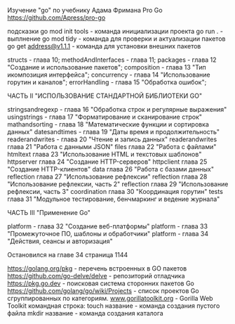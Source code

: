 Изучение "go" по учебнику Адама Фримана Pro Go
https://github.com/Apress/pro-go

подсказки
go mod init tools - команда инициализации проекта
go run . - выплнение
go mod tidy - команда для проверки и актуализации пакетов
go get address@v1.1.1 - команда для установки внешних пакетов


structs - глава 10;
methodAndInterfaces - глава 11;
packages - глава 12 "Создание и использование пакетов";
composition - глава 13 "Тип икомпозиция интерфейса";
concurrency - глава 14 "Использование горутин и каналов";
errorHandling - глава 15 "Обработка ошибок";

ЧАСТЬ II "ИСПОЛЬЗОВАНИЕ СТАНДАРТНОЙ БИБЛИОТЕКИ  GO"

stringsandregexp - глава 16 "Обработка строк и регулярные выражения"
usingstrings - глава 17 "Форматирование и сканирование строк"
mathandsorting - глава 18 "Математические функции и сортировка данных"
datesandtimes - глава 19 "Даты время и продолжительность"
readerandwrites - глава 20 "Чтение и запись данных"
readerandwrites глава 21 "Работа с данными JSON"
files глава 22 "Работа с файлами"
htmltext глава 23 "Использование HTML и текстовых шаблонов"
httpserver глава 24 "Создание HTTP-серверов"
httpclient глава 25 "Создание HTTP-клиентов"
data глава 26 "Работа с базами данных"
reflection глава 27 "Использование рефлексии"
reflection глава 28 "Использование рефлексии, часть 2"
reflection глава 29 "Использование рефлексии, часть 3"
coordination глава 30 "Координация горутин"
tests глава 31 "Модульное тестирование, бенчмаркинг и ведение журнала"

ЧАСТЬ III "Применение Go"

platform - глава 32 "Создание веб-платформы"
platform - глава 33 "Промежуточное ПО, шаблоны и обработчики"
platform - глава 34 "Действия, сеансы и авторизация"

Остановился на главе 34 страница 1144

https://golang.org/pkg - перечень встроенных в GO пакетов
https://github.com/go-delve/delve - репозиторий отладчика
https://pkg.go.dev - поисковая система сторонних пакетов Go
https://github.com/golang/go/wiki/Projects - список проектов Go сгруппированных по категориям.
www.gorillatoolkit.org - Gorilla Web Toolkit
командная строка:
touch название - команда создания пустого файла
mkdir название - команда создания каталога

